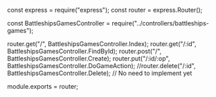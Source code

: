 const express = require("express");
const router = express.Router();

const BattleshipsGamesController = require("../controllers/battleships-games");

router.get("/", BattleshipsGamesController.Index);
router.get("/:id", BattleshipsGamesController.FindById);
router.post("/", BattleshipsGamesController.Create);
router.put("/:id/:op", BattleshipsGamesController.DoGameAction);
//router.delete("/:id", BattleshipsGamesController.Delete); // No need to implement yet

module.exports = router;
